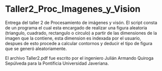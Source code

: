 # Taller2_Proc_Imagenes_y_Vision
Entrega del taller 2 de Procesamiento de imágenes y visón.
El script consta de un programa el cual esta encargado de realizar una figura aleatoria (triangulo, cuadrado, rectangulo o circulo) a partir de las dimensiones de la imagen que la contiene, esta dimension es indexada por el usuario, despues de esto procede a calcular contornos y deducir el tipo de figura que se generó aleatoriamente.

El archivo Taller2.pdf fue escrito por el ingeniero Julián Armando Quiroga Sepúlveda para la Pontificia Universidad Javeriana.
